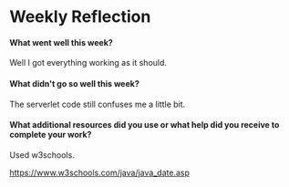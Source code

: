 # Weekly Reflection

#### What went well this week?

Well I got everything working as it should.

#### What didn't go so well this week?

The serverlet code still confuses me a little bit.

#### What additional resources did you use or what help did you receive to complete your work?

Used w3schools.

https://www.w3schools.com/java/java_date.asp
